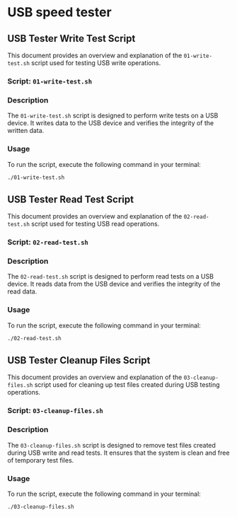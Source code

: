 # USB speed tester

## USB Tester Write Test Script

This document provides an overview and explanation of the `01-write-test.sh` script used for testing USB write operations.

### Script: `01-write-test.sh`

### Description

The `01-write-test.sh` script is designed to perform write tests on a USB device. It writes data to the USB device and verifies the integrity of the written data.

### Usage

To run the script, execute the following command in your terminal:

```sh
./01-write-test.sh
```

## USB Tester Read Test Script

This document provides an overview and explanation of the `02-read-test.sh` script used for testing USB read operations.

### Script: `02-read-test.sh`

### Description

The `02-read-test.sh` script is designed to perform read tests on a USB device. It reads data from the USB device and verifies the integrity of the read data.

### Usage

To run the script, execute the following command in your terminal:

```sh
./02-read-test.sh
```

## USB Tester Cleanup Files Script

This document provides an overview and explanation of the `03-cleanup-files.sh` script used for cleaning up test files created during USB testing operations.

### Script: `03-cleanup-files.sh`

### Description

The `03-cleanup-files.sh` script is designed to remove test files created during USB write and read tests. It ensures that the system is clean and free of temporary test files.

### Usage

To run the script, execute the following command in your terminal:

```sh
./03-cleanup-files.sh
